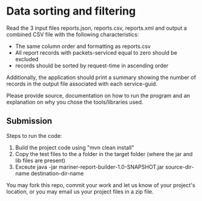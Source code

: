# Data sorting and filtering

Read the 3 input files reports.json, reports.csv, reports.xml and output a combined CSV file with the following characteristics:

- The same column order and formatting as reports.csv
- All report records with packets-serviced equal to zero should be excluded
- records should be sorted by request-time in ascending order

Additionally, the application should print a summary showing the number of records in the output file associated with each service-guid.

Please provide source, documentation on how to run the program and an explanation on why you chose the tools/libraries used.

## Submission

Steps to run the code:

1. Build the project code using "mvn clean install"
2. Copy the test files to the a folder in the target folder (where the jar and lib files are present)
3. Exceute java -jar mariner-report-builder-1.0-SNAPSHOT.jar source-dir-name destination-dir-name



You may fork this repo, commit your work and let us know of your project's location, or you may email us your project files in a zip file.
